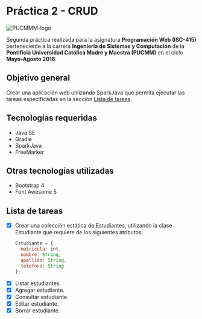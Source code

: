 # Práctica 2 - CRUD

![PUCMMM-logo](https://i.imgur.com/9eEIci9.png)

Segunda práctica realizada para la asignatura **Programación Web (ISC-415)** perteneciente a la carrera **Ingeniería de Sistemas y Computación** de la **Pontificia Universidad Católica Madre y Maestra (PUCMM)** en el ciclo **Mayo-Agosto 2018**.

## Objetivo general

Crear una aplicación web utilizando SparkJava que permita ejecutar las tareas especificadas en la sección [Lista de tareas](#lista-de-tareas).

## Tecnologías requeridas

- Java SE
- Gradle
- SparkJava
- FreeMarker

## Otras tecnologías utilizadas

- Bootstrap 4
- Font Awesome 5

## Lista de tareas

- [X] Crear una colección estática de Estudiantes, utilizando la clase Estudiante que requiere de los siguientes atributos: 
    ```javascript
    Estudiante = { 
      matricula: int,
      nombre: String, 
      apellido: String, 
      telefono: String
    };
    ```
- [X] Listar estudiantes.
- [X] Agregar estudiante.
- [X] Consultar estudiante.
- [X] Editar estudiante.
- [X] Borrar estudiante.